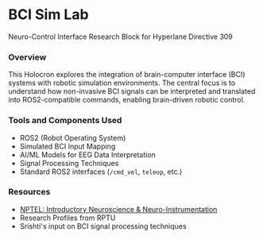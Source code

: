 # BCI Sim Lab
Neuro-Control Interface Research Block for Hyperlane Directive 309
 
### Overview  
This Holocron explores the integration of brain-computer interface (BCI) systems with robotic simulation environments. The central focus is to understand how non-invasive BCI signals can be interpreted and translated into ROS2-compatible commands, enabling brain-driven robotic control.

### Tools and Components Used  
- ROS2 (Robot Operating System)  
- Simulated BCI Input Mapping  
- AI/ML Models for EEG Data Interpretation  
- Signal Processing Techniques  
- Standard ROS2 interfaces (`/cmd_vel`, `teleop`, etc.)

### Resources  
- [NPTEL: Introductory Neuroscience & Neuro-Instrumentation](https://nptel.ac.in/courses/108108167)  
- Research Profiles from RPTU  
- Srishti's input on BCI signal processing techniques  
